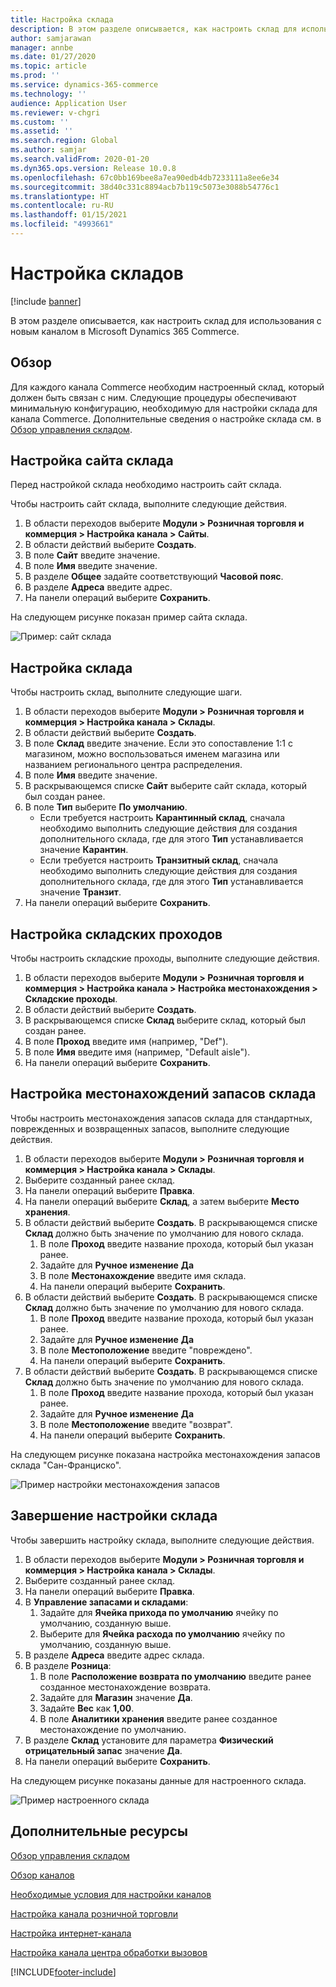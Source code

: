 ```yaml
---
title: Настройка склада
description: В этом разделе описывается, как настроить склад для использования с новым каналом в Microsoft Dynamics 365 Commerce.
author: samjarawan
manager: annbe
ms.date: 01/27/2020
ms.topic: article
ms.prod: ''
ms.service: dynamics-365-commerce
ms.technology: ''
audience: Application User
ms.reviewer: v-chgri
ms.custom: ''
ms.assetid: ''
ms.search.region: Global
ms.author: samjar
ms.search.validFrom: 2020-01-20
ms.dyn365.ops.version: Release 10.0.8
ms.openlocfilehash: 67c0bb169bee8a7ea90edb4db7233111a8ee6e34
ms.sourcegitcommit: 38d40c331c8894acb7b119c5073e3088b54776c1
ms.translationtype: HT
ms.contentlocale: ru-RU
ms.lasthandoff: 01/15/2021
ms.locfileid: "4993661"
---
```

# <a name="warehouse-set-up"></a>Настройка складов


[!include [banner](includes/banner.md)]

В этом разделе описывается, как настроить склад для использования с новым каналом в Microsoft Dynamics 365 Commerce.

## <a name="overview"></a>Обзор

Для каждого канала Commerce необходим настроенный склад, который должен быть связан с ним. Следующие процедуры обеспечивают минимальную конфигурацию, необходимую для настройки склада для канала Commerce. Дополнительные сведения о настройке склада см. в [Обзор управления складом](../supply-chain/warehousing/warehouse-management-overview.md?toc=/dynamics365/commerce/toc.json).

## <a name="configure-a-warehouse-site"></a>Настройка сайта склада

Перед настройкой склада необходимо настроить сайт склада.

Чтобы настроить сайт склада, выполните следующие действия.

1. В области переходов выберите **Модули \> Розничная торговля и коммерция \> Настройка канала \> Сайты**.
1. В области действий выберите **Создать**.
1. В поле **Сайт** введите значение.
1. В поле **Имя** введите значение.
1. В разделе **Общее** задайте соответствующий **Часовой пояс**.
1. В разделе **Адреса** введите адрес.
1. На панели операций выберите **Сохранить**.

На следующем рисунке показан пример сайта склада.

![Пример: сайт склада](media/warehouse-site.png)

## <a name="set-up-a-warehouse"></a>Настройка склада

Чтобы настроить склад, выполните следующие шаги.

1. В области переходов выберите **Модули \> Розничная торговля и коммерция \> Настройка канала \> Склады**.
1. В области действий выберите **Создать**.
1. В поле **Склад** введите значение.  Если это сопоставление 1:1 с магазином, можно воспользоваться именем магазина или названием регионального центра распределения.
1. В поле **Имя** введите значение.
1. В раскрывающемся списке **Сайт** выберите сайт склада, который был создан ранее.
1. В поле **Тип** выберите **По умолчанию**.
    - Если требуется настроить **Карантинный склад**, сначала необходимо выполнить следующие действия для создания дополнительного склада, где для этого **Тип** устанавливается значение **Карантин**.
    - Если требуется настроить **Транзитный склад**, сначала необходимо выполнить следующие действия для создания дополнительного склада, где для этого **Тип** устанавливается значение **Транзит**.
1. На панели операций выберите **Сохранить**.

## <a name="set-up-inventory-aisles"></a>Настройка складских проходов

Чтобы настроить складские проходы, выполните следующие действия.

1. В области переходов выберите **Модули \> Розничная торговля и коммерция \> Настройка канала \> Настройка местонахождения \> Складские проходы**.
1. В области действий выберите **Создать**.
1. В раскрывающемся списке **Склад** выберите склад, который был создан ранее.
1. В поле **Проход** введите имя (например, "Def").
1. В поле **Имя** введите имя (например, "Default aisle").
1. На панели операций выберите **Сохранить**.

## <a name="set-up-warehouse-inventory-locations"></a>Настройка местонахождений запасов склада

Чтобы настроить местонахождения запасов склада для стандартных, поврежденных и возвращенных запасов, выполните следующие действия.

1. В области переходов выберите **Модули \> Розничная торговля и коммерция \> Настройка канала \> Склады**.
1. Выберите созданный ранее склад.
1. На панели операций выберите **Правка**.
1. На панели операций выберите **Склад**, а затем выберите **Место хранения**.
1. В области действий выберите **Создать**. В раскрывающемся списке **Склад** должно быть значение по умолчанию для нового склада.
    1. В поле **Проход** введите название прохода, который был указан ранее. 
    1. Задайте для **Ручное изменение** **Да**
    1. В поле **Местонахождение** введите имя склада.
    1. На панели операций выберите **Сохранить**.
 1. В области действий выберите **Создать**.  В раскрывающемся списке **Склад** должно быть значение по умолчанию для нового склада.
    1. В поле **Проход** введите название прохода, который был указан ранее.  
    1. Задайте для **Ручное изменение** **Да**
    1. В поле **Местоположение** введите "повреждено".
    1. На панели операций выберите **Сохранить**.
 1. В области действий выберите **Создать**.  В раскрывающемся списке **Склад** должно быть значение по умолчанию для нового склада.
    1. В поле **Проход** введите название прохода, который был указан ранее. 
    1. Задайте для **Ручное изменение** **Да**
    1. В поле **Местоположение** введите "возврат".
    1. На панели операций выберите **Сохранить**.
    
На следующем рисунке показана настройка местонахождения запасов склада "Сан-Франциско".

![Пример настройки местонахождения запасов](media/warehouse-inventory-locations.png)
    
## <a name="complete-warehouse-setup"></a>Завершение настройки склада

Чтобы завершить настройку склада, выполните следующие действия.

1. В области переходов выберите **Модули \> Розничная торговля и коммерция \> Настройка канала \> Склады**.
1. Выберите созданный ранее склад.
1. На панели операций выберите **Правка**.
1. В **Управление запасами и складами**:
    1. Задайте для **Ячейка прихода по умолчанию** ячейку по умолчанию, созданную выше.
    1. Выберите для **Ячейка расхода по умолчанию** ячейку по умолчанию, созданную выше.
1. В разделе **Адреса** введите адрес склада.
1. В разделе **Розница**: 
    1. В поле **Расположение возврата по умолчанию** введите ранее созданное местонахождение возврата.
    1. Задайте для **Магазин** значение **Да**.
    1. Задайте **Вес** как **1,00**. 
    1. В поле **Аналитики хранения** введите ранее созданное местонахождение по умолчанию.
1. В разделе **Склад** установите для параметра **Физический отрицательный запас** значение **Да**.
1. На панели операций выберите **Сохранить**.

На следующем рисунке показаны данные для настроенного склада.

![Пример настроенного склада](media/warehouse-sample.png)

## <a name="additional-resources"></a>Дополнительные ресурсы

[Обзор управления складом](../supply-chain/warehousing/warehouse-management-overview.md?toc=/dynamics365/commerce/toc.json)

[Обзор каналов](channels-overview.md)

[Необходимые условия для настройки каналов](channels-prerequisites.md)

[Настройка канала розничной торговли](channel-setup-retail.md)
    
[Настройка интернет-канала](channel-setup-online.md)

[Настройка канала центра обработки вызовов](channel-setup-callcenter.md)







[!INCLUDE[footer-include](../includes/footer-banner.md)]